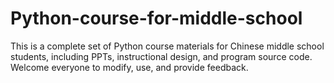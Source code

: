 # Python-course-for-middle-school
This is a complete set of Python course materials for Chinese middle school students, including PPTs, instructional design, and program source code. Welcome everyone to modify, use, and provide feedback.
